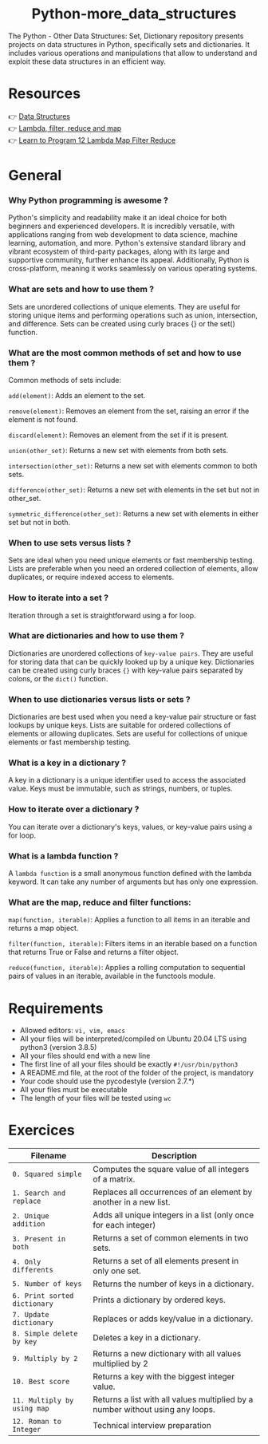 <div align= "center">
  <h1>Python-more_data_structures</h1>
</div>

The Python - Other Data Structures: Set, Dictionary repository presents projects on data structures in Python, specifically sets and dictionaries. It includes various operations and manipulations that allow to understand and exploit these data structures in an efficient way.

# Resources

👉 [Data Structures](https://docs.python.org/3/tutorial/datastructures.html)  
👉 [Lambda, filter, reduce and map](https://python-course.eu/advanced-python/lambda-filter-reduce-map.php)  
👉 [Learn to Program 12 Lambda Map Filter Reduce](https://www.youtube.com/watch?v=1GAC6KQUPeg)

# General 

### Why Python programming is awesome ?  
Python's simplicity and readability make it an ideal choice for both beginners and experienced developers. It is incredibly versatile, with applications ranging from web development to data science, machine learning, automation, and more. Python's extensive standard library and vibrant ecosystem of third-party packages, along with its large and supportive community, further enhance its appeal. Additionally, Python is cross-platform, meaning it works seamlessly on various operating systems.

###  What are sets and how to use them ?
Sets are unordered collections of unique elements. They are useful for storing unique items and performing operations such as union, intersection, and difference. Sets can be created using curly braces {} or the set() function.

### What are the most common methods of set and how to use them ? 
Common methods of sets include:

```add(element)```: Adds an element to the set.

```remove(element)```: Removes an element from the set, raising an error if the element is not found.

```discard(element)```: Removes an element from the set if it is present.

```union(other_set)```: Returns a new set with elements from both sets.

```intersection(other_set)```: Returns a new set with elements common to both sets.

```difference(other_set)```: Returns a new set with elements in the set but not in other_set.

```symmetric_difference(other_set)```: Returns a new set with elements in either set but not in both.

### When to use sets versus lists ?
Sets are ideal when you need unique elements or fast membership testing. Lists are preferable when you need an ordered collection of elements, allow duplicates, or require indexed access to elements.

### How to iterate into a set ?
Iteration through a set is straightforward using a for loop.

### What are dictionaries and how to use them ?
Dictionaries are unordered collections of ```key-value pairs```. They are useful for storing data that can be quickly looked up by a unique key. Dictionaries can be created using curly braces ```{}``` with key-value pairs separated by colons, or the ```dict()``` function.

### When to use dictionaries versus lists or sets ? 
Dictionaries are best used when you need a key-value pair structure or fast lookups by unique keys. Lists are suitable for ordered collections of elements or allowing duplicates. Sets are useful for collections of unique elements or fast membership testing.

### What is a key in a dictionary ?
A key in a dictionary is a unique identifier used to access the associated value. Keys must be immutable, such as strings, numbers, or tuples.

### How to iterate over a dictionary ?
You can iterate over a dictionary's keys, values, or key-value pairs using a for loop.

### What is a lambda function ?
A ```lambda function``` is a small anonymous function defined with the lambda keyword. It can take any number of arguments but has only one expression.

### What are the map, reduce and filter functions:

```map(function, iterable)```: Applies a function to all items in an iterable and returns a map object.

```filter(function, iterable)```: Filters items in an iterable based on a function that returns True or False and returns a filter object.

```reduce(function, iterable)```: Applies a rolling computation to sequential pairs of values in an iterable, available in the functools module.

# Requirements

- Allowed editors: ```vi, vim, emacs```  
- All your files will be interpreted/compiled on Ubuntu 20.04 LTS using python3 (version 3.8.5)  
- All your files should end with a new line  
- The first line of all your files should be exactly ```#!/usr/bin/python3```  
- A README.md file, at the root of the folder of the project, is mandatory  
- Your code should use the pycodestyle (version 2.7.*)  
- All your files must be executable  
- The length of your files will be tested using ```wc```  

# Exercices

| Filename | Description |
| -------- | ----------- |
| `0. Squared simple` | Computes the square value of all integers of a matrix. |
| `1. Search and replace` | Replaces all occurrences of an element by another in a new list. |
| `2. Unique addition` | Adds all unique integers in a list (only once for each integer) |
| `3. Present in both` | Returns a set of common elements in two sets. |
| `4. Only differents` | Returns a set of all elements present in only one set. |
| `5. Number of keys` | Returns the number of keys in a dictionary. |
| `6. Print sorted dictionary` | Prints a dictionary by ordered keys. |
| `7. Update dictionary` | Replaces or adds key/value in a dictionary. |
| `8. Simple delete by key` | Deletes a key in a dictionary. |
| `9. Multiply by 2` | Returns a new dictionary with all values multiplied by 2 |
| `10. Best score` | Returns a key with the biggest integer value. |
| `11. Multiply by using map` | Returns a list with all values multiplied by a number without using any loops. |
| `12. Roman to Integer` | Technical interview preparation |
